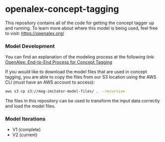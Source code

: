 # openalex-concept-tagging

This repository contains all of the code for getting the concept tagger up and running. To learn more about where this model is being used, feel free to visit: https://openalex.org/

### Model Development
You can find an explanation of the modeling process at the following link:
[OpenAlex: End-to-End Process for Concept Tagging](https://docs.google.com/document/d/1q3jBlEexskCZaSafFDMEEY3naTeyd7GS/edit?usp=sharing&ouid=112616748913247881031&rtpof=true&sd=true)

If you would like to download the model files that are used in concept tagging, you are able to copy the files from our S3 location using the AWS CLI (must have an AWS account to access):

```bash
aws s3 cp s3://mag-imitator-model-files/ . --recursive
```

The files in this repository can be used to transform the input data correctly and load the model files.

### Model Iterations
* V1 (complete)
* V2 (current)
